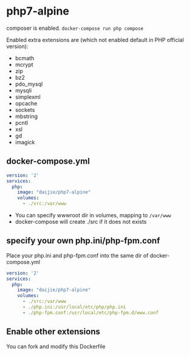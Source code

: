 # php7-alpine

composer is enabled. `docker-compose run php compose`

Enabled extra extensions are (which not enabled default in PHP official version):
- bcmath 
- mcrypt 
- zip 
- bz2 
- pdo_mysql 
- mysqli 
- simplexml 
- opcache 
- sockets 
- mbstring 
- pcntl 
- xsl
- gd
- imagick

## docker-compose.yml

```yml
version: '2'
services:
  php:
    image: "daijie/php7-alpine"
    volumes:
      - ./src:/var/www
```

- You can specify wwwroot dir in volumes, mapping to `/var/www`
- docker-compose will create ./src if it does not exists

## specify your own php.ini/php-fpm.conf
Place your php.ini and php-fpm.conf into the same dir of docker-compose.yml

```yml
version: '2'
services:
  php:
    image: "daijie/php7-alpine"
    volumes:
      - ./src:/var/www
      - ./php.ini:/usr/local/etc/php/php.ini
      - ./php-fpm.conf:/usr/local/etc/php-fpm.d/www.conf
```

## Enable other extensions
You can fork and modify this Dockerfile
